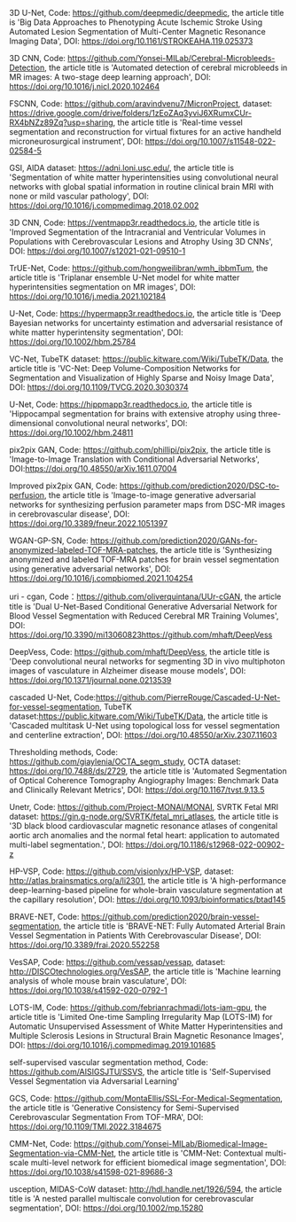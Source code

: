 3D U-Net, Code: https://github.com/deepmedic/deepmedic, the article title is 'Big Data Approaches to Phenotyping Acute Ischemic Stroke Using Automated Lesion Segmentation of Multi-Center Magnetic Resonance Imaging Data', DOI: https://doi.org/10.1161/STROKEAHA.119.025373

3D CNN, Code: https://github.com/Yonsei-MILab/Cerebral-Microbleeds-Detection, the article title is 'Automated detection of cerebral microbleeds in MR images: A two-stage deep learning approach', DOI: https://doi.org/10.1016/j.nicl.2020.102464

FSCNN, Code: https://github.com/aravindvenu7/MicronProject, dataset: https://drive.google.com/drive/folders/1zEoZAq3yviJ6XRumxCUr-RX4bNZz89Zq?usp=sharing, the article title is 'Real-time vessel segmentation and reconstruction for virtual fixtures for an active handheld microneurosurgical instrument', DOI: https://doi.org/10.1007/s11548-022-02584-5

GSI, AIDA dataset: https://adni.loni.usc.edu/, the article title is 'Segmentation of white matter hyperintensities using convolutional neural networks with global spatial information in routine clinical brain MRI with none or mild vascular pathology',  DOI: https://doi.org/10.1016/j.compmedimag.2018.02.002

3D CNN, Code: https://ventmapp3r.readthedocs.io, the article title is 'Improved Segmentation of the Intracranial and Ventricular Volumes in Populations with Cerebrovascular Lesions and Atrophy Using 3D CNNs', DOI: https://doi.org/10.1007/s12021-021-09510-1 

TrUE-Net, Code: https://github.com/hongweilibran/wmh_ibbmTum, the article title is 'Triplanar ensemble U-Net model for white matter hyperintensities segmentation on MR images', DOI: https://doi.org/10.1016/j.media.2021.102184

U-Net, Code: https://hypermapp3r.readthedocs.io, the article title is 'Deep Bayesian networks for uncertainty estimation and adversarial resistance of white matter hyperintensity segmentation', DOI: https://doi.org/10.1002/hbm.25784

VC-Net, TubeTK dataset: https://public.kitware.com/Wiki/TubeTK/Data, the article title is 'VC-Net: Deep Volume-Composition Networks for Segmentation and Visualization of Highly Sparse and Noisy Image Data', DOI: https://doi.org/10.1109/TVCG.2020.3030374

U-Net, Code: https://hippmapp3r.readthedocs.io, the article title is 'Hippocampal segmentation for brains with extensive atrophy using three-dimensional convolutional neural networks', DOI: https://doi.org/10.1002/hbm.24811

pix2pix GAN, Code: https://github.com/phillipi/pix2pix, the article title is 'Image-to-Image Translation with Conditional Adversarial Networks', DOI:https://doi.org/10.48550/arXiv.1611.07004

Improved pix2pix GAN, Code: https://github.com/prediction2020/DSC-to-perfusion, the article title is 'Image-to-image generative adversarial networks for synthesizing perfusion parameter maps from DSC-MR images in cerebrovascular disease', DOI: https://doi.org/10.3389/fneur.2022.1051397

WGAN-GP-SN, Code: https://github.com/prediction2020/GANs-for-anonymized-labeled-TOF-MRA-patches, the article title is 'Synthesizing anonymized and labeled TOF-MRA patches for brain vessel segmentation using generative adversarial networks', DOI: https://doi.org/10.1016/j.compbiomed.2021.104254

uri - cgan, Code：https://github.com/oliverquintana/UUr-cGAN, the article title is 'Dual U-Net-Based Conditional Generative Adversarial Network for Blood Vessel Segmentation with Reduced Cerebral MR Training Volumes', DOI: https://doi.org/10.3390/mi13060823https://github.com/mhaft/DeepVess 

DeepVess, Code: https://github.com/mhaft/DeepVess,  the article title is 'Deep convolutional neural networks for segmenting 3D in vivo multiphoton images of vasculature in Alzheimer disease mouse models', DOI: https://doi.org/10.1371/journal.pone.0213539

cascaded U-Net, Code:https://github.com/PierreRouge/Cascaded-U-Net-for-vessel-segmentation, TubeTK dataset:https://public.kitware.com/Wiki/TubeTK/Data, the article title is 'Cascaded multitask U-Net using topological loss for vessel segmentation and centerline extraction', DOI: https://doi.org/10.48550/arXiv.2307.11603

Thresholding methods, Code: https://github.com/giaylenia/OCTA_segm_study, OCTA dataset: https://doi.org/10.7488/ds/2729, the article title is 'Automated Segmentation of Optical Coherence Tomography Angiography Images: Benchmark Data and Clinically Relevant Metrics', DOI: https://doi.org/10.1167/tvst.9.13.5

Unetr, Code: https://github.com/Project-MONAI/MONAI, SVRTK Fetal MRI dataset: https://gin.g-node.org/SVRTK/fetal_mri_atlases, the article title is '3D black blood cardiovascular magnetic resonance atlases of congenital aortic arch anomalies and the normal fetal heart: application to automated multi-label segmentation.', DOI: https://doi.org/10.1186/s12968-022-00902-z

HP-VSP, Code: https://github.com/visionlyx/HP-VSP, dataset: http://atlas.brainsmatics.org/a/li2301, the article title is 'A high-performance deep-learning-based pipeline for whole-brain vasculature segmentation at the capillary resolution', DOI: https://doi.org/10.1093/bioinformatics/btad145

BRAVE-NET, Code: https://github.com/prediction2020/brain-vessel-segmentation, the article title is 'BRAVE-NET: Fully Automated Arterial Brain Vessel Segmentation in Patients With Cerebrovascular Disease', DOI: https://doi.org/10.3389/frai.2020.552258

VesSAP, Code: https://github.com/vessap/vessap, dataset: http://DISCOtechnologies.org/VesSAP, the article title is 'Machine learning analysis of whole mouse brain vasculature', DOI: https://doi.org/10.1038/s41592-020-0792-1

LOTS-IM, Code: https://github.com/febrianrachmadi/lots-iam-gpu, the article title is 'Limited One-time Sampling Irregularity Map (LOTS-IM) for Automatic Unsupervised Assessment of White Matter Hyperintensities and Multiple Sclerosis Lesions in Structural Brain Magnetic Resonance Images', DOI: https://doi.org/10.1016/j.compmedimag.2019.101685

self-supervised vascular segmentation method, Code: https://github.com/AISIGSJTU/SSVS, the article title is 'Self-Supervised Vessel Segmentation via Adversarial Learning'

GCS, Code: https://github.com/MontaEllis/SSL-For-Medical-Segmentation, the article title is 'Generative Consistency for Semi-Supervised Cerebrovascular Segmentation From TOF-MRA', DOI: https://doi.org/10.1109/TMI.2022.3184675

CMM-Net, Code: https://github.com/Yonsei-MILab/Biomedical-Image-Segmentation-via-CMM-Net, the article title is 'CMM-Net: Contextual multi-scale multi-level network for efficient biomedical image segmentation', DOI: https://doi.org/10.1038/s41598-021-89686-3

usception, MIDAS-CoW dataset: http://hdl.handle.net/1926/594, the article title is 'A nested parallel multiscale convolution for cerebrovascular segmentation', DOI: https://doi.org/10.1002/mp.15280
















